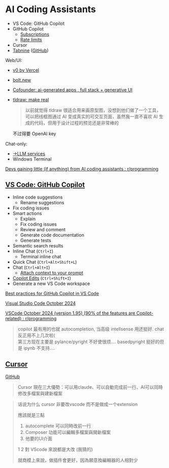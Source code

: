 # AI Coding Assistants
- VS Code: GitHub Copilot
- GitHub Copilot
  - [Subscriptions](https://docs.github.com/en/copilot/about-github-copilot/subscription-plans-for-github-copilot)
  - [Rate limits](https://docs.github.com/en/github-models/prototyping-with-ai-models#rate-limits)
- Cursor
- [Tabnine](https://www.tabnine.com/) ([GitHub](https://github.com/codota/TabNine))

Web/UI:
- [v0 by Vercel](https://v0.dev/)
- [bolt.new](https://bolt.new/)
- [Cofounder: ai-generated apps , full stack + generative UI](https://github.com/raidendotai/cofounder)
- [tldraw: make real](https://makereal.tldraw.com/)

  > 以前就觉得 tldraw 很适合用来画原型图，没想到他们做了一个工具，可以把线框图通过 AI 变成真实的可交互页面，虽然我一直不喜欢 AI 生成的代码，但用于设计过程的预览还是非常棒的

  不过得要 OpenAI key

Chat-only:
- [→LLM services](https://github.com/Chaoses-Ib/ArtificialIntelligence/blob/main/Language/Models/Services.md)
- Windows Terminal

[Devs gaining little (if anything) from AI coding assistants : r/programming](https://www.reddit.com/r/programming/comments/1fs72u2/devs_gaining_little_if_anything_from_ai_coding/)

## [VS Code: GitHub Copilot](https://code.visualstudio.com/docs/copilot/overview)
- Inline code suggestions
  - Rename suggestions
- Fix coding issues
- Smart actions
  - Explain
  - Fix coding issues
  - Review and comment
  - Generate code documentation
  - Generate tests
- Semantic search results
- Inline Chat (`Ctrl+I`)
  - Terminal inline chat
- Quick Chat (`Ctrl+Alt+Shift+L`)
- Chat (`Ctrl+Alt+I`)
  - [Attach context to your prompt](https://code.visualstudio.com/docs/copilot/copilot-vscode-features#_attach-context-to-your-prompt)
- [Copilot Edits](https://code.visualstudio.com/docs/copilot/copilot-edits) (`Ctrl+Shift+I`)
- Generate a new VS Code workspace

[Best practices for GitHub Copilot in VS Code](https://code.visualstudio.com/docs/copilot/prompt-crafting)

[Visual Studio Code October 2024](https://code.visualstudio.com/updates/v1_95)

[VSCode October 2024 (version 1.95) (90% of the features are Copilot-related) : r/programming](https://www.reddit.com/r/programming/comments/1gf0vf9/vscode_october_2024_version_195_90_of_the/)

> copilot 最有用的也就 autocompletion, 当高级 intellsense 用还挺好. chat 反正用不上几次啦(  
> 第三方现在主要是 pylance/pyright 不好使很烦.... basedpyright 挺好的但是 ipynb 不支持....

## [Cursor](https://www.cursor.so/)
[GitHub](https://github.com/getcursor/cursor)

> Cursor 現在三大優勢：可以用claude、可以自動完成前一行、AI可以同時修改多檔案與建新檔案

> 话说为什么 cursor 非要改vscode 而不是做成一个extension
>
> 應該就是三點
> 1. autocomplete 可以同時改前一行
> 2. Composer 功能可以編輯多檔案與開新檔案
> 3. 他要的UI介面
> 
> 1 2 對 VScode 來說都是大改 (我猜的)
> 
> 就商模上來說，做插件會更好，因為願意換編輯器的人相對少